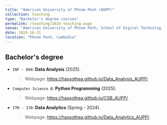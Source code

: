 ```yaml
---
title: "American University of Phnom Penh (AUPP)"
collection: teaching
type: "Bachelor's degree courses"
permalink: /teaching/2024-teaching-aupp
venue: "American University of Phnom Penh, School of Digital Technologies"
date: 2024-10-21
location: "Phnom Penh, Cambodia"
---
```


## Bachelor's degree

- `INF - 604`: **Data Analysis** (2025).
  > Webpage: <a href="https://hassothea.github.io/Data_Analysis_AUPP/" target="_blank">https://hassothea.github.io/Data_Analysis_AUPP/</a>.

- `Computer Science B`: **Python Programming** (2025).
  > Webpage: <a href="https://hassothea.github.io/CSB_AUPP/" target="_blank">https://hassothea.github.io/CSB_AUPP/</a>.

- `ITM - 370`: **Data Analytics** (Spring - 2024).
  > Webpage: https://hassothea.github.io/Data_Analytics_AUPP/.

<!--
> Webpage: <a href="https://hassothea.github.io/Data_Analytics_AUPP/" target="_blank">https://hassothea.github.io/Data_Analytics_AUPP/</a>.
-->
